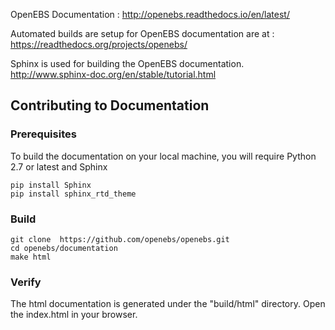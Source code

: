 OpenEBS Documentation : http://openebs.readthedocs.io/en/latest/

Automated builds are setup for OpenEBS documentation are at : https://readthedocs.org/projects/openebs/

Sphinx is used for building the OpenEBS documentation.  http://www.sphinx-doc.org/en/stable/tutorial.html

## Contributing to Documentation

### Prerequisites
To build the documentation on your local machine, you will require Python 2.7 or latest and Sphinx
```
pip install Sphinx
pip install sphinx_rtd_theme
```

### Build
```
git clone  https://github.com/openebs/openebs.git
cd openebs/documentation
make html
```

### Verify 

The html documentation is generated under the "build/html" directory. Open the index.html in your browser. 

